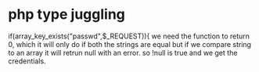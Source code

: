 # php type juggling

if(array_key_exists("passwd",$_REQUEST)){
we need the function to return 0, which it will only do if both the strings are equal
but if we compare string to an array it will retrun null with an error. so !null is true and we get the credentials.